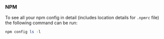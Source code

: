### NPM

To see all your npm config in detail (includes location details for `.npmrc` file) the following command can be run:

```powershell
npm config ls -l
```
